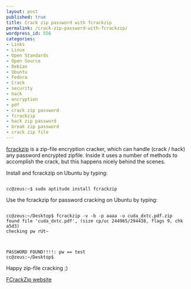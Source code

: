 ```yaml
---
layout: post
published: true
title: Crack zip password with fcrackzip
permalink: /crack-zip-password-with-fcrackzip/
wordpress_id: 556
categories:
- Links
- Linux
- Open Standards
- Open Source
- Debian
- Ubuntu
- Fedora
- Crack
- security
- hack
- encryption
- pdf
- crack zip password
- fcrackzip
- hack zip password
- break zip password
- crack zip file
---
```



<a href="http://oldhome.schmorp.de/marc/fcrackzip.html">fcrackzip</a> is a zip-file encryption cracker, which can handle (crack / hack) any password encrypted zipfile. Inside it uses a number of methods to accomplish the crack, but this happens nicely behind the scenes.

Install and fcrackzip on Ubuntu by typing:

```

cc@zeus:~$ sudo aptitude install fcrackzip

```


Use the fcrackzip for password cracking on Ubuntu by typing:

```

cc@zeus:~/Desktop$ fcrackzip -v -b -p aaaa -u cuda_dxtc.pdf.zip 
found file 'cuda_dxtc.pdf', (size cp/uc 244965/294438, flags 9, chk a5d3)
checking pw rUt~                                    



PASSWORD FOUND!!!!: pw == test
cc@zeus:~/Desktop$ 

```


Happy zip-file cracking ;)


<a href="http://oldhome.schmorp.de/marc/fcrackzip.html">FCrackZip website</a>
